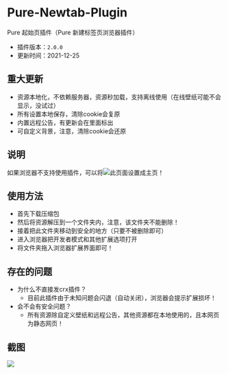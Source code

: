 # Pure-Newtab-Plugin
Pure 起始页插件（Pure 新建标签页浏览器插件）
- 插件版本：`2.0.0`
- 更新时间：2021-12-25

## 重大更新
- 资源本地化，不依赖服务器，资源秒加载，支持离线使用（在线壁纸可能不会显示，没试过）
- 所有设置本地保存，清除cookie会复原
- 内置远程公告，有更新会在里面标出
- 可自定义背景，注意，清除cookie会还原

## 说明
如果浏览器不支持使用插件，可以将![此页面](https://xiaoji235.github.io)设置成主页！

## 使用方法
- 首先下载压缩包
- 然后将资源解压到一个文件夹内，注意，该文件夹不能删除！
- 接着把此文件夹移动到安全的地方（只要不被删除即可）
- 进入浏览器把开发者模式和其他扩展选项打开
- 将文件夹拖入浏览器扩展界面即可！

## 存在的问题
- 为什么不直接发crx插件？
  - 目前此插件由于未知问题会闪退（自动关闭），浏览器会提示扩展损坏！
- 会不会有安全问题？
  - 所有资源除自定义壁纸和远程公告，其他资源都在本地使用的，且本网页为静态网页！

## 截图
![ ](https://cdn.jsdelivr.net/gh/xiaoji235/Pure-Newtab/preview/img.png)
